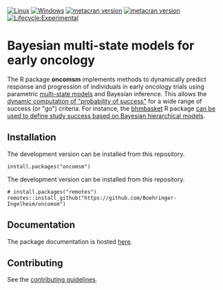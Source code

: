 <!-- badges: start -->
[![Linux](https://github.com/Boehringer-Ingelheim/oncomsm/actions/workflows/linux.yml/badge.svg?branch=main)](https://github.com/Boehringer-Ingelheim/oncomsm/actions/workflows/linux.yml)
[![Windows](https://github.com/Boehringer-Ingelheim/oncomsm/actions/workflows/windows.yml/badge.svg?branch=main)](https://github.com/Boehringer-Ingelheim/oncomsm/actions/workflows/windows.yml)
[![metacran version](https://www.r-pkg.org/badges/version-last-release/oncomsm)](https://cran.r-project.org/package=oncomsm)
[![metacran version](https://cranlogs.r-pkg.org/badges/grand-total/oncomsm)](https://cran.r-project.org/package=oncomsm)
[![Lifecycle:Experimental](https://img.shields.io/badge/Lifecycle-Experimental-339999)](https://github.com/Boehringer-Ingelheim/oncomsm)
<!-- badges: end -->



# Bayesian multi-state models for early oncology

The R package **oncomsm** implements methods to dynamically predict response 
and progression of individuals in early oncology trials using parametric
[multi-state models](https://boehringer-ingelheim.github.io/oncomsm/articles/oncomsm.html) and Bayesian inference. 
This allows the [dynamic computation of "probability of success"](https://boehringer-ingelheim.github.io/oncomsm/articles/web_only/application-to-probability-of-success.html) for a wide 
range of success (or "go") criteria. 
For instance, the [bhmbasket](https://cran.r-project.org/package=bhmbasket) R package [can be used to define study success based on Bayesian hierarchical models](https://boehringer-ingelheim.github.io/oncomsm/articles/bhmbasket-integration.html).


## Installation

The development version can be installed from this repository.

```{r}
install.packages("oncomsm")
```


The development version can be installed from this repository.

```{r}
# install.packages("remotes")
remotes::install_github("https://github.com/Boehringer-Ingelheim/oncomsm")
```


## Documentation

The package documentation is hosted [here](https://boehringer-ingelheim.github.io/oncomsm/).


## Contributing

See the [contributing guidelines](https://boehringer-ingelheim.github.io/oncomsm/CONTRIBUTING.html).
